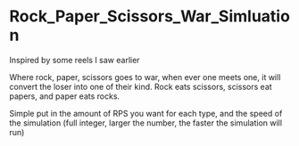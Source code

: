 # Rock_Paper_Scissors_War_Simluation
Inspired by some reels I saw earlier

Where rock, paper, scissors goes to war, when ever one meets one, it will convert the loser into one of their kind.
Rock eats scissors,
scissors eat papers,
and paper eats rocks.

Simple put in the amount of RPS you want for each type, and the speed of the simulation (full integer, larger the number,
the faster the simulation will run)
